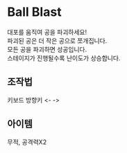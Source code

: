 # Ball Blast
대포를 움직여 공을 파괴하세요!  
파괴된 공은 더 작은 공으로 쪼개집니다.  
모든 공을 파괴하면 성공입니다.  
스테이지가 진행될수록 난이도가 상승합니다.

## 조작법
키보드 방향키 <- ->

## 아이템
무적, 공격력X2
